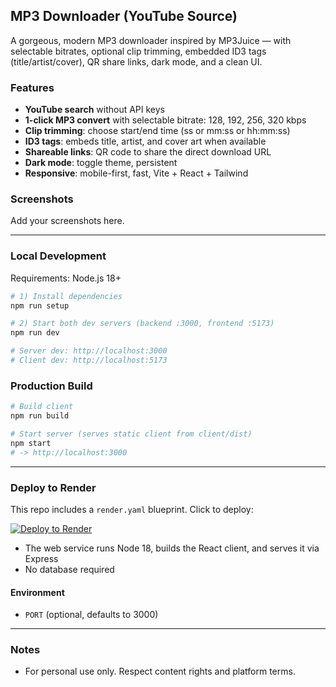 ## MP3 Downloader (YouTube Source)

A gorgeous, modern MP3 downloader inspired by MP3Juice — with selectable bitrates, optional clip trimming, embedded ID3 tags (title/artist/cover), QR share links, dark mode, and a clean UI.

### Features
- **YouTube search** without API keys
- **1-click MP3 convert** with selectable bitrate: 128, 192, 256, 320 kbps
- **Clip trimming**: choose start/end time (ss or mm:ss or hh:mm:ss)
- **ID3 tags**: embeds title, artist, and cover art when available
- **Shareable links**: QR code to share the direct download URL
- **Dark mode**: toggle theme, persistent
- **Responsive**: mobile-first, fast, Vite + React + Tailwind

### Screenshots
Add your screenshots here.

---

### Local Development

Requirements: Node.js 18+

```bash
# 1) Install dependencies
npm run setup

# 2) Start both dev servers (backend :3000, frontend :5173)
npm run dev

# Server dev: http://localhost:3000
# Client dev: http://localhost:5173
```

### Production Build

```bash
# Build client
npm run build

# Start server (serves static client from client/dist)
npm start
# -> http://localhost:3000
```

---

### Deploy to Render

This repo includes a `render.yaml` blueprint. Click to deploy:

[![Deploy to Render](https://render.com/images/deploy-to-render-button.svg)](https://render.com/deploy?repo=https://github.com/JackkySpice/Mp-3-Downloader/tree/main/mp3-downloader)

- The web service runs Node 18, builds the React client, and serves it via Express
- No database required

#### Environment
- `PORT` (optional, defaults to 3000)

---

### Notes
- For personal use only. Respect content rights and platform terms.
